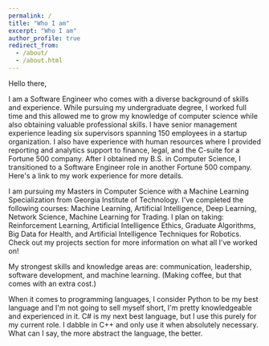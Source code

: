 ```yaml
---
permalink: /
title: "Who I am"
excerpt: "Who I am"
author_profile: true
redirect_from: 
  - /about/
  - /about.html
---
```


Hello there, 

I am a Software Engineer who comes with a diverse background of skills and experience. While pursuing my undergraduate degree, I worked full time and this allowed me to grow my knowledge of computer science while also obtaining valuable professional skills. I have senior management experience leading six supervisors spanning 150 employees in a startup organization. I also have experience with human resources where I provided reporting and analytics support to finance, legal, and the C-suite for a Fortune 500 company. After I obtained my B.S. in Computer Science, I transitioned to a Software Engineer role in another Fortune 500 company. Here's a link to my work experience for more details.

I am pursuing my Masters in Computer Science with a Machine Learning Specialization from Georgia Institute of Technology. I've completed the following courses: Machine Learning, Artificial Intelligence, Deep Learning, Network Science, Machine Learning for Trading. I plan on taking: Reinforcement Learning, Artificial Intelligence Ethics, Graduate Algorithms, Big Data for Health, and Artificial Intelligence Techniques for Robotics. Check out my projects section for more information on what all I've worked on! 

My strongest skills and knowledge areas are: communication, leadership, software development, and machine learning. (Making coffee, but that comes with an extra cost.)

When it comes to programming languages, I consider Python to be my best language and I'm not going to sell myself short, I'm pretty knowledgeable and experienced in it. C# is my next best language, but I use this purely for my current role. I dabble in C++ and only use it when absolutely necessary. What can I say, the more abstract the language, the better. 




